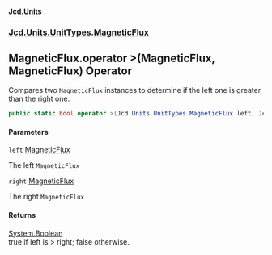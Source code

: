 #### [Jcd.Units](index.md 'index')
### [Jcd.Units.UnitTypes](Jcd.Units.UnitTypes.md 'Jcd.Units.UnitTypes').[MagneticFlux](Jcd.Units.UnitTypes.MagneticFlux.md 'Jcd.Units.UnitTypes.MagneticFlux')

## MagneticFlux.operator >(MagneticFlux, MagneticFlux) Operator

Compares two `MagneticFlux` instances to determine if the left one is greater than the right one.

```csharp
public static bool operator >(Jcd.Units.UnitTypes.MagneticFlux left, Jcd.Units.UnitTypes.MagneticFlux right);
```
#### Parameters

<a name='Jcd.Units.UnitTypes.MagneticFlux.op_GreaterThan(Jcd.Units.UnitTypes.MagneticFlux,Jcd.Units.UnitTypes.MagneticFlux).left'></a>

`left` [MagneticFlux](Jcd.Units.UnitTypes.MagneticFlux.md 'Jcd.Units.UnitTypes.MagneticFlux')

The left `MagneticFlux`

<a name='Jcd.Units.UnitTypes.MagneticFlux.op_GreaterThan(Jcd.Units.UnitTypes.MagneticFlux,Jcd.Units.UnitTypes.MagneticFlux).right'></a>

`right` [MagneticFlux](Jcd.Units.UnitTypes.MagneticFlux.md 'Jcd.Units.UnitTypes.MagneticFlux')

The right `MagneticFlux`

#### Returns
[System.Boolean](https://docs.microsoft.com/en-us/dotnet/api/System.Boolean 'System.Boolean')  
true if left is > right; false otherwise.